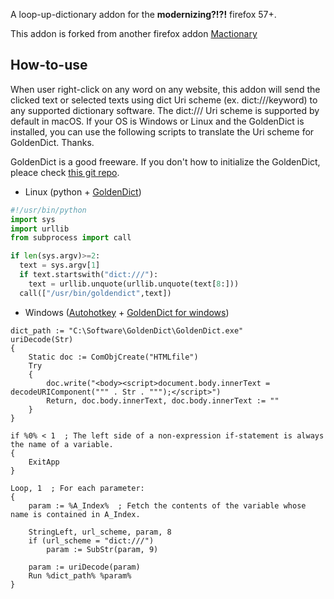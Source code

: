A loop-up-dictionary addon for the **modernizing?!?!** firefox 57+.

This addon is forked from another firefox addon [Mactionary](https://addons.mozilla.org/en-US/firefox/addon/mactionary/)

## How-to-use
When user right-click on any word on any website, this addon will send the clicked text or selected texts using dict Uri scheme (ex. dict:///keyword) to any supported dictionary software.
The dict:/// Uri scheme is supported by default in macOS. If your OS is Windows or Linux and the GoldenDict is installed, you can use the following scripts to translate the Uri scheme for GoldenDict. Thanks.

GoldenDict is a good freeware. If you don't how to initialize the GoldenDict, pleace check [this git repo](https://github.com/yanyingwang/goldendict).

* Linux (python + [GoldenDict](http://goldendict.org/))
```python
#!/usr/bin/python
import sys
import urllib
from subprocess import call

if len(sys.argv)>=2:
  text = sys.argv[1]
  if text.startswith("dict:///"):
    text = urllib.unquote(urllib.unquote(text[8:]))
  call(["/usr/bin/goldendict",text])
```

* Windows ([Autohotkey](https://autohotkey.com/) + [GoldenDict for windows](https://github.com/goldendict/goldendict/wiki/Early-Access-Builds-for-Windows))
```
dict_path := "C:\Software\GoldenDict\GoldenDict.exe"
uriDecode(Str)
{
    Static doc := ComObjCreate("HTMLfile")
    Try
    {
        doc.write("<body><script>document.body.innerText = decodeURIComponent(""" . Str . """);</script>")
        Return, doc.body.innerText, doc.body.innerText := ""
    }
}

if %0% < 1  ; The left side of a non-expression if-statement is always the name of a variable.
{
    ExitApp
}

Loop, 1  ; For each parameter:
{
    param := %A_Index%  ; Fetch the contents of the variable whose name is contained in A_Index.
	
    StringLeft, url_scheme, param, 8
    if (url_scheme = "dict:///")
        param := SubStr(param, 9)
		
    param := uriDecode(param)
    Run %dict_path% %param%
}
```
